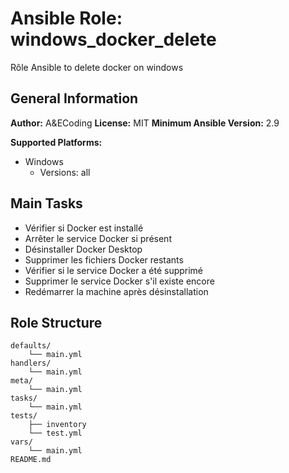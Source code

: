 # Ansible Role: windows_docker_delete

Rôle Ansible to delete docker on windows

## General Information

**Author:** A&ECoding
**License:** MIT
**Minimum Ansible Version:** 2.9

**Supported Platforms:**
- Windows
  - Versions: all

## Main Tasks

- Vérifier si Docker est installé
- Arrêter le service Docker si présent
- Désinstaller Docker Desktop
- Supprimer les fichiers Docker restants
- Vérifier si le service Docker a été supprimé
- Supprimer le service Docker s'il existe encore
- Redémarrer la machine après désinstallation

## Role Structure

```
defaults/
    └── main.yml
handlers/
    └── main.yml
meta/
    └── main.yml
tasks/
    └── main.yml
tests/
    ├── inventory
    └── test.yml
vars/
    └── main.yml
README.md
```
